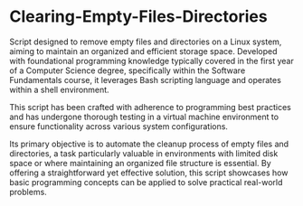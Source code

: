 # Clearing-Empty-Files-Directories
Script designed to remove empty files and directories on a Linux system, aiming to maintain an organized and efficient storage space. Developed with foundational programming knowledge typically covered in the first year of a Computer Science degree, specifically within the Software Fundamentals course, it leverages Bash scripting language and operates within a shell environment. 

This script has been crafted with adherence to programming best practices and has undergone thorough testing in a virtual machine environment to ensure functionality across various system configurations.

Its primary objective is to automate the cleanup process of empty files and directories, a task particularly valuable in environments with limited disk space or where maintaining an organized file structure is essential. By offering a straightforward yet effective solution, this script showcases how basic programming concepts can be applied to solve practical real-world problems.

